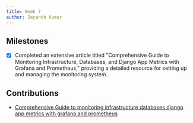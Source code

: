 ```yaml
---
title: Week 7
author: Jayanth Kumar
---
```


## Milestones
- [x] Completed an extensive article titled "Comprehensive Guide to Monitoring Infrastructure, Databases, and Django App Metrics with Grafana and Prometheus," providing a detailed resource for setting up and managing the monitoring system.

## Contributions
- [Comprehensive Guide to monitoring infrastructure databases django app metrics with grafana and prometheus](https://jayanthkumar777.hashnode.dev/comprehensive-guide-to-monitoring-infrastructure-databases-django-app-metrics-with-grafana-and-prometheus)